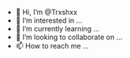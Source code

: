 - 👋 Hi, I’m @Trxshxx
- 👀 I’m interested in ...
- 🌱 I’m currently learning ...
- 💞️ I’m looking to collaborate on ...
- 📫 How to reach me ...

<!---
Trxshxx/Trxshxx is a ✨ special ✨ repository because its `README.md` (this file) appears on your GitHub profile.
You can click the Preview link to take a look at your changes.
--->
